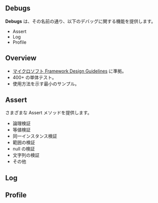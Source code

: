 ## Debugs
**Debugs** は、その名前の通り、以下のデバッグに関する機能を提供します。  
* Assert
* Log
* Profile

## Overview
* [マイクロソフト Framework Design Guidelines](https://docs.microsoft.com/en-us/dotnet/standard/design-guidelines/) に準拠。
* 400+ の単体テスト。
* 使用方法を示す最小のサンプル。


## Assert
さまざまな Assert メソッドを提供します。
* 論理検証
* 等値検証
* 同一インスタンス検証
* 範囲の検証
* null の検証
* 文字列の検証
* その他


## Log  
## Profile
